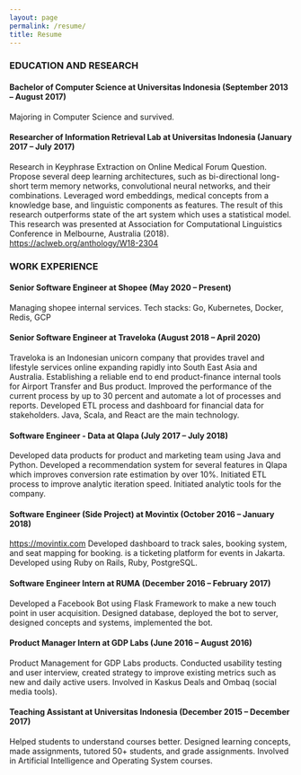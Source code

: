 ```yaml
---
layout: page
permalink: /resume/
title: Resume
---
```


### EDUCATION AND RESEARCH
#### Bachelor of Computer Science at Universitas Indonesia (September 2013 – August 2017)
Majoring in Computer Science and survived.
#### Researcher of Information Retrieval Lab at Universitas Indonesia (January 2017 – July 2017)
Research in Keyphrase Extraction on Online Medical Forum Question. Propose several deep learning architectures,
such as bi-directional long-short term memory networks, convolutional neural networks, and their combinations. Leveraged word embeddings, medical concepts from a knowledge base, and linguistic components as features. The result of this research outperforms state of the art system which uses a statistical model. This research was presented at Association for Computational Linguistics Conference in Melbourne, Australia (2018). https://aclweb.org/anthology/W18-2304
### WORK EXPERIENCE
#### Senior Software Engineer at Shopee (May 2020 – Present)
Managing shopee internal services. Tech stacks: Go, Kubernetes, Docker, Redis, GCP
#### Senior Software Engineer at Traveloka (August 2018 – April 2020)
Traveloka is an Indonesian unicorn company that provides travel and lifestyle services online expanding rapidly into South East Asia and Australia. Establishing a reliable end to end product-finance internal tools for Airport Transfer and Bus product. Improved the performance of the current process by up to 30 percent and automate a lot of processes and reports. Developed ETL process and dashboard for financial data for stakeholders. Java, Scala, and React are the main technology.
#### Software Engineer - Data at Qlapa (July 2017 – July 2018)
Developed data products for product and marketing team using Java and Python. Developed a recommendation system for several features in Qlapa which improves conversion rate estimation by over 10%. Initiated ETL process to improve analytic iteration speed. Initiated analytic tools for the company.
#### Software Engineer (Side Project) at Movintix (October 2016 – January 2018)
https://movintix.com
Developed dashboard to track sales, booking system, and seat mapping for booking.
is a ticketing platform for events in Jakarta. Developed using Ruby on Rails, Ruby, PostgreSQL.
#### Software Engineer Intern at RUMA (December 2016 – February 2017)
Developed a Facebook Bot using Flask Framework to make a new touch point in user acquisition. Designed database, deployed the bot to server, designed concepts and systems, implemented the bot.
#### Product Manager Intern at GDP Labs (June 2016 – August 2016)
Product Management for GDP Labs products. Conducted usability testing and user interview, created strategy to improve existing metrics such as new and daily active users. Involved in Kaskus Deals and Ombaq (social media tools).
#### Teaching Assistant at Universitas Indonesia (December 2015 – December 2017)
Helped students to understand courses better. Designed learning concepts, made assignments, tutored 50+ students, and grade assignments. Involved in Artificial Intelligence and Operating System courses.
